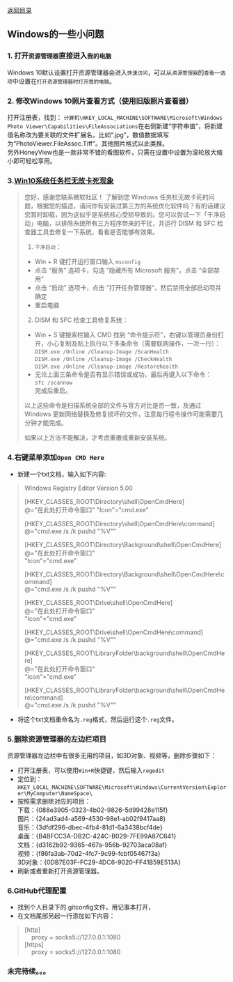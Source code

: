 [返回目录](../../catalogue.md)
## Windows的一些小问题
### 1. 打开`资源管理器`直接进入`我的电脑`
Windows 10默认设置打开资源管理器会进入`快速访问`，可以从`资源管理器`的`查看`—`选项`中设置在`打开资源管理器时打开我的电脑`。


### 2. 修改Windows 10照片查看方式（使用旧版照片查看器）
打开注册表，找到：
`计算机\HKEY_LOCAL_MACHINE\SOFTWARE\Microsoft\Windows Photo Viewer\Capabilities\FileAssociations`在右侧新建“字符串值”，将新建值名称改为要关联的文件扩展名，比如“.jpg”，数值数据填写为“PhotoViewer.FileAssoc.Tiff”。其他图片格式以此类推。  
另外HoneyView也是一款非常不错的看图软件，只需在设置中设置为滚轮放大缩小即可轻松享用。  


### 3.[Win10系统任务栏无故卡死现象](https://answers.microsoft.com/zh-hans/windows/forum/all/win10%E7%B3%BB%E7%BB%9F%E4%BB%BB%E5%8A%A1%E6%A0%8F/38a3b5a0-4b78-4bae-9e71-04ae80685442)  
>您好，感谢您联系微软社区！
>了解到您 Windows 任务栏无故卡死的问题，根据您的描述，请问你有安装过第三方的系统优化软件吗？有的话建议您暂时卸载，因为这似乎是系统核心受损导致的。您可以尝试一下「干净启动」电脑，以排除糸统所有三方程序带来的干扰，并运行 DISM 和 SFC 检查器工具去修复一下系统，看看是否能够有效果。  
>
>1. `干净启动`：
>+ Win + R 键打开运行窗口输入 `msconfig`
>+ 点击 “服务” 选项卡，勾选 ”隐藏所有 Microsoft 服务”，点击 “全部禁用”
>+ 点击 “启动” 选项卡，点击 ”打开任务管理器”，然后禁用全部启动项并确定
>+ 重启电脑  
>
>2. DISM 和 SFC 检查工具修复系统：
>+ Win + S 键搜索栏输入 CMD 找到 “命令提示符”，右键以管理员身份打开，小心复制及贴上执行以下多条命令（需要联网操作，一次一行）：  
>`DISM.exe /Online /Cleanup-Image /ScanHealth`  
>`DISM.exe /Online /Cleanup-Image /CheckHealth`  
>`DISM.exe /Online /Cleanup-image /Restorehealth`  
>+ 无论上面三条命令是否有显示错误或成功，最后再键入以下命令：  
>`sfc /scannow`  
>完成后重启。
>
>以上这些命令是扫描系统全部的文件与官方对比是否一致，及通过 Windows 更新网络替换及修复损坏的文件，注意每行程令操作可能需要几分钟才能完成。  
>
>如果以上方法不能解决，才考虑重置或重新安装系统。


### 4.右键菜单添加`Open CMD Here`
+ 新建一个txt文档，输入如下内容:  
>Windows Registry Editor Version 5.00
>
>[HKEY_CLASSES_ROOT\Directory\shell\OpenCmdHere]  
>@="在此处打开命令窗口"
>"Icon"="cmd.exe"
>
>[HKEY_CLASSES_ROOT\Directory\shell\OpenCmdHere\command]  
>@="cmd.exe /s /k pushd "%V""  
>
>[HKEY_CLASSES_ROOT\Directory\Background\shell\OpenCmdHere]  
>@="在此处打开命令窗口"  
>"Icon"="cmd.exe"  
>
>[HKEY_CLASSES_ROOT\Directory\Background\shell\OpenCmdHere\command]  
>@="cmd.exe /s /k pushd \"%V\""  
>
>[HKEY_CLASSES_ROOT\Drive\shell\OpenCmdHere]  
>@="在此处打开命令窗口"  
>"Icon"="cmd.exe"  
>
>[HKEY_CLASSES_ROOT\Drive\shell\OpenCmdHere\command]  
>@="cmd.exe /s /k pushd \"%V\""  
>
>[HKEY_CLASSES_ROOT\LibraryFolder\background\shell\OpenCmdHere]  
>@="在此处打开命令窗口"  
>"Icon"="cmd.exe"  
>
>[HKEY_CLASSES_ROOT\LibraryFolder\background\shell\OpenCmdHere\command]  
>@="cmd.exe /s /k pushd \"%V\""
+ 将这个txt文档重命名为`.reg`格式，然后运行这个`.reg`文件。


### 5.删除资源管理器的左边栏项目
资源管理器左边栏中有很多无用的项目，如3D对象、视频等，删除步骤如下：  
+ 打开注册表，可以使用`Win+R`快捷键，然后输入`regedit`  
+ 定位到：`HKEY_LOCAL_MACHINE\SOFTWARE\Microsoft\Windows\CurrentVersion\Explorer\MyComputer\NameSpace\` 
+ 按照需求删除对应的项目：  
下载：{088e3905-0323-4b02-9826-5d99428e115f}  
图片：{24ad3ad4-a569-4530-98e1-ab02f9417aa8}  
音乐：{3dfdf296-dbec-4fb4-81d1-6a3438bcf4de}  
桌面：{B4BFCC3A-DB2C-424C-B029-7FE99A87C641}  
文档：{d3162b92-9365-467a-956b-92703aca08af}  
视频：{f86fa3ab-70d2-4fc7-9c99-fcbf05467f3a}  
3D对象：{0DB7E03F-FC29-4DC6-9020-FF41B59E513A}  
+ 刷新或者重新打开资源管理器。  


### 6.GitHub代理配置
+ 找到个人目录下的.gitconfig文件，用记事本打开，
+ 在文档尾部另起一行添加如下内容：
>[http]  
>&nbsp;&nbsp;&nbsp;&nbsp;proxy = socks5://127.0.0.1:1080   
>[https]  
>&nbsp;&nbsp;&nbsp;&nbsp;proxy = socks5://127.0.0.1:1080  

### 未完待续。。。 
